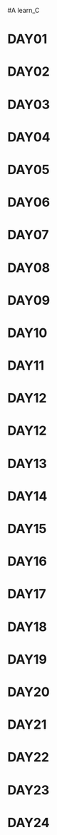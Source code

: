 #A learn_C
# DAY01
# DAY02
# DAY03
# DAY04
# DAY05
# DAY06
# DAY07
# DAY08
# DAY09
# DAY10
# DAY11
# DAY12
# DAY12
# DAY13
# DAY14
# DAY15
# DAY16
# DAY17
# DAY18
# DAY19
# DAY20
# DAY21
# DAY22
# DAY23
# DAY24
